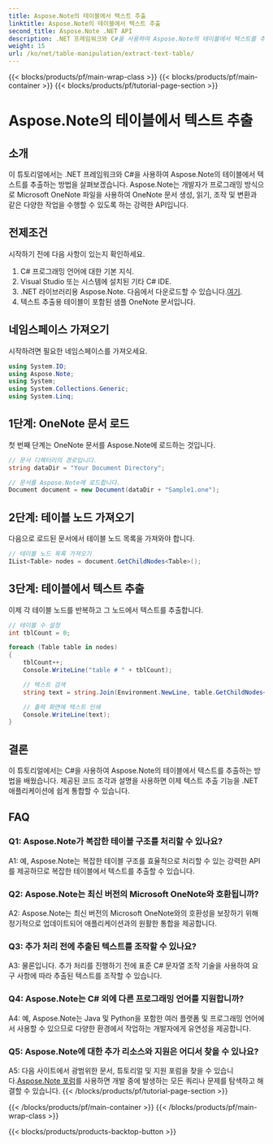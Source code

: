 ```yaml
---
title: Aspose.Note의 테이블에서 텍스트 추출
linktitle: Aspose.Note의 테이블에서 텍스트 추출
second_title: Aspose.Note .NET API
description: .NET 프레임워크와 C#을 사용하여 Aspose.Note의 테이블에서 텍스트를 추출하는 방법을 알아보세요. 코드 조각과 설명이 포함된 단계별 튜토리얼입니다.
weight: 15
url: /ko/net/table-manipulation/extract-text-table/
---
```


{{< blocks/products/pf/main-wrap-class >}}
{{< blocks/products/pf/main-container >}}
{{< blocks/products/pf/tutorial-page-section >}}

# Aspose.Note의 테이블에서 텍스트 추출

## 소개

이 튜토리얼에서는 .NET 프레임워크와 C#을 사용하여 Aspose.Note의 테이블에서 텍스트를 추출하는 방법을 살펴보겠습니다. Aspose.Note는 개발자가 프로그래밍 방식으로 Microsoft OneNote 파일을 사용하여 OneNote 문서 생성, 읽기, 조작 및 변환과 같은 다양한 작업을 수행할 수 있도록 하는 강력한 API입니다.

## 전제조건

시작하기 전에 다음 사항이 있는지 확인하세요.

1. C# 프로그래밍 언어에 대한 기본 지식.
2. Visual Studio 또는 시스템에 설치된 기타 C# IDE.
3.  .NET 라이브러리용 Aspose.Note. 다음에서 다운로드할 수 있습니다.[여기](https://releases.aspose.com/note/net/).
4. 텍스트 추출용 테이블이 포함된 샘플 OneNote 문서입니다.

## 네임스페이스 가져오기

시작하려면 필요한 네임스페이스를 가져오세요.

```csharp
using System.IO;
using Aspose.Note;
using System;
using System.Collections.Generic;
using System.Linq;
```

## 1단계: OneNote 문서 로드

첫 번째 단계는 OneNote 문서를 Aspose.Note에 로드하는 것입니다.

```csharp
// 문서 디렉터리의 경로입니다.
string dataDir = "Your Document Directory";

// 문서를 Aspose.Note에 로드합니다.
Document document = new Document(dataDir + "Sample1.one");
```

## 2단계: 테이블 노드 가져오기

다음으로 로드된 문서에서 테이블 노드 목록을 가져와야 합니다.

```csharp
// 테이블 노드 목록 가져오기
IList<Table> nodes = document.GetChildNodes<Table>();
```

## 3단계: 테이블에서 텍스트 추출

이제 각 테이블 노드를 반복하고 그 노드에서 텍스트를 추출합니다.

```csharp
// 테이블 수 설정
int tblCount = 0;

foreach (Table table in nodes)
{
    tblCount++;
    Console.WriteLine("table # " + tblCount);

    // 텍스트 검색
    string text = string.Join(Environment.NewLine, table.GetChildNodes<RichText>().Select(e => e.Text)) + Environment.NewLine;

    // 출력 화면에 텍스트 인쇄
    Console.WriteLine(text);
}
```

## 결론

이 튜토리얼에서는 C#을 사용하여 Aspose.Note의 테이블에서 텍스트를 추출하는 방법을 배웠습니다. 제공된 코드 조각과 설명을 사용하면 이제 텍스트 추출 기능을 .NET 애플리케이션에 쉽게 통합할 수 있습니다.

## FAQ

### Q1: Aspose.Note가 복잡한 테이블 구조를 처리할 수 있나요?

A1: 예, Aspose.Note는 복잡한 테이블 구조를 효율적으로 처리할 수 있는 강력한 API를 제공하므로 복잡한 테이블에서 텍스트를 추출할 수 있습니다.

### Q2: Aspose.Note는 최신 버전의 Microsoft OneNote와 호환됩니까?

A2: Aspose.Note는 최신 버전의 Microsoft OneNote와의 호환성을 보장하기 위해 정기적으로 업데이트되어 애플리케이션과의 원활한 통합을 제공합니다.

### Q3: 추가 처리 전에 추출된 텍스트를 조작할 수 있나요?

A3: 물론입니다. 추가 처리를 진행하기 전에 표준 C# 문자열 조작 기술을 사용하여 요구 사항에 따라 추출된 텍스트를 조작할 수 있습니다.

### Q4: Aspose.Note는 C# 외에 다른 프로그래밍 언어를 지원합니까?

A4: 예, Aspose.Note는 Java 및 Python을 포함한 여러 플랫폼 및 프로그래밍 언어에서 사용할 수 있으므로 다양한 환경에서 작업하는 개발자에게 유연성을 제공합니다.

### Q5: Aspose.Note에 대한 추가 리소스와 지원은 어디서 찾을 수 있나요?

 A5: 다음 사이트에서 광범위한 문서, 튜토리얼 및 지원 포럼을 찾을 수 있습니다.[Aspose.Note 포럼](https://forum.aspose.com/c/note/28)를 사용하면 개발 중에 발생하는 모든 쿼리나 문제를 탐색하고 해결할 수 있습니다.
{{< /blocks/products/pf/tutorial-page-section >}}

{{< /blocks/products/pf/main-container >}}
{{< /blocks/products/pf/main-wrap-class >}}

{{< blocks/products/products-backtop-button >}}
